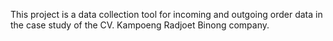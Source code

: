 This project is a data collection tool for incoming and outgoing order data in the case study of the CV. Kampoeng Radjoet Binong company. 
